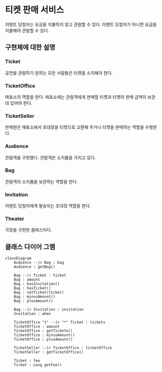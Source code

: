 
# 티켓 판매 서비스
이벤트 당첨자는 요금을 지불하지 않고 관람할 수 있다. 이벤트 당첨자가 아니면 요금을 지불해야 관람할 수 있다.

## 구현체에 대한 설명

### Ticket
공연을 관람하기 원하는 모든 사람들은 티켓을 소지해야 한다.
### TicketOffice
매표소의 역할을 한다. 매표소에는 관람객에게 판매할 티켓과 티켓의 판매 금액이 보관대 있어야 한다.
### TicketSeller
판매원은 매표소에서 초대장을 티켓으로 교환해 주거나 티켓을 판매하는 역할을 수행한다.
### Audience
관람객을 구현했다. 관람객은 소지품을 가지고 있다.
### Bag
관람객의 소지품을 보관하는 역할을 한다.
### Invitation
이벤트 당첨자에게 발송되는 초대장 역할을 한다.
### Theater
극장을 구현한 클래스이다.

## 클래스 다이어 그램

```mermaid
classDiagram
    Audience --|> Bag : bag
    Audience : getBag()
    
    Bag --|> Ticket : ticket
    Bag : amount
    Bag : hasInvitation()
    Bag : hasTicket()
    Bag : setTicket(ticket)
    Bag : minusAmount()
    Bag : plusAmount()
    
    Bag --|> Invitation : invitation
    Invitation : when
    
    TicketOffice "1" --|> "*" Ticket : tickets
    TicketOffice : amount
    TicketOffice : getTickete()
    TicketOffice : minusAmount()
    TicketOffice : plusAmount()
    
    TicketSeller --|> TicketOffice : ticketOffice
    TicketSeller : getTicketOffice()
    
    Ticket : fee
    Ticket : Long getFee()
```
